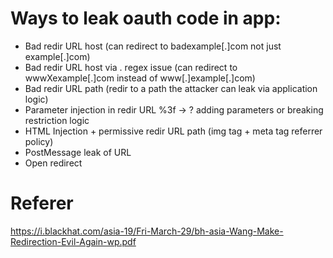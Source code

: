 # Ways to leak oauth code in app:
* Bad redir URL host (can redirect to badexample[.]com not just example[.]com)
* Bad redir URL host via . regex issue (can redirect to wwwXexample[.]com instead of www[.]example[.]com)
* Bad redir URL path (redir to a path the attacker can leak via application logic)
* Parameter injection in redir URL %3f -> ? adding parameters or breaking restriction logic
* HTML Injection + permissive redir URL path (img tag + meta tag referrer policy)
* PostMessage leak of URL
* Open redirect

# Referer
https://i.blackhat.com/asia-19/Fri-March-29/bh-asia-Wang-Make-Redirection-Evil-Again-wp.pdf


